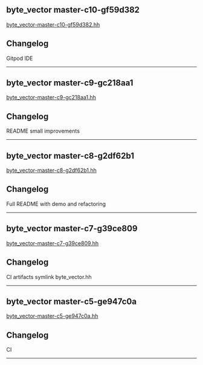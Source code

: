 ## byte_vector master-c10-gf59d382
[byte_vector-master-c10-gf59d382.hh](byte_vector-master-c10-gf59d382.hh)  

## Changelog
Gitpod IDE

---

## byte_vector master-c9-gc218aa1
[byte_vector-master-c9-gc218aa1.hh](byte_vector-master-c9-gc218aa1.hh)  

## Changelog
README small improvements

---

## byte_vector master-c8-g2df62b1
[byte_vector-master-c8-g2df62b1.hh](byte_vector-master-c8-g2df62b1.hh)  

## Changelog
Full README with demo and refactoring

---

## byte_vector master-c7-g39ce809
[byte_vector-master-c7-g39ce809.hh](byte_vector-master-c7-g39ce809.hh)  

## Changelog
CI artifacts symlink byte_vector.hh

---

## byte_vector master-c5-ge947c0a
[byte_vector-master-c5-ge947c0a.hh](byte_vector-master-c5-ge947c0a.hh)  

## Changelog
CI

---

